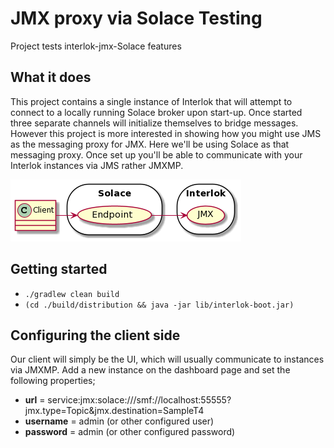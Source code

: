 # JMX proxy via Solace Testing

Project tests interlok-jmx-Solace features

## What it does

This project contains a single instance of Interlok that will attempt to connect to a locally running Solace broker upon start-up.  Once started three separate channels will initialize themselves to bridge messages.  However this project is more interested in showing how you might use JMS as the messaging proxy for JMX.
Here we'll be using  Solace as that messaging proxy.
Once set up you'll be able to communicate with your Interlok instances via JMS rather JMXMP.
 
![Solace diagram](/Solace.png "Solace diagram")
 
## Getting started

* `./gradlew clean build`
* `(cd ./build/distribution && java -jar lib/interlok-boot.jar)`

## Configuring the client side

Our client will simply be the UI, which will usually communicate to instances via JMXMP.  Add a new instance on the dashboard page and set the following properties;
 - __url__ = service:jmx:solace:///smf://localhost:55555?jmx.type=Topic&jmx.destination=SampleT4
 - __username__ = admin (or other configured user)
 - __password__ = admin (or other configured password)
